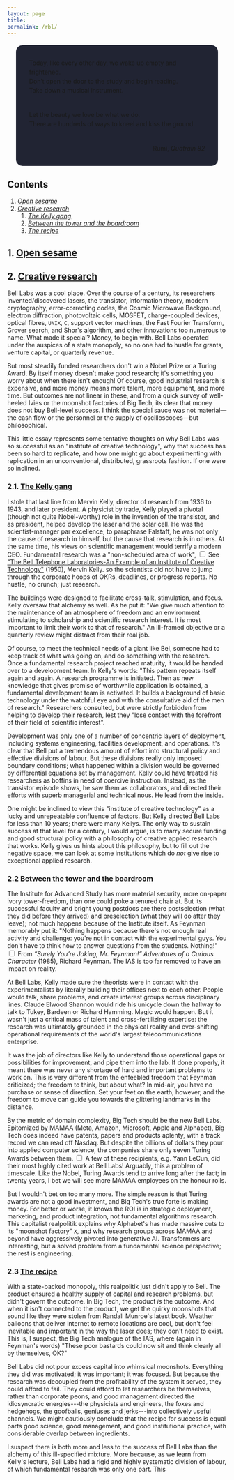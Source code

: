 ```yaml
---
layout: page
title:
permalink: /rbl/
---
```


<div style="background-color: #212433 ; padding: 30px; margin: 20px; border: 0px solid
grey; line-height:1.5; border-radius: 15px">
Today, like every other day, we wake up empty
and frightened.<br>
Don’t open the door to the study and begin reading. <br>
Take down a musical instrument.<br><br>

Let the beauty we love be what we do.<br>
There are hundreds of ways to kneel and kiss the ground.
<br>
<br>

<div style="text-align: right">Rumi, <i>Quatrain 82</i></div>
</div>

## Contents <a id="tbc" name="tbc"></a>

1. <a href="#sec-1"><i>Open sesame</i></a>
2.  <a href="#sec-2"><i>Creative research</i></a>
	1. <a href="#sec-2-1"><i>The Kelly gang</i></a>
	2. <a href="#sec-2-2"><i>Between the tower and the boardroom</i></a>
	2. <a href="#sec-2-3"><i>The recipe</i></a>

## 1. <a href="#tbc">Open sesame</a><a id="sec-1" name="sec-1"></a>

## 2. <a href="#tbc">Creative research</a><a id="sec-2" name="sec-2"></a>

Bell Labs was a cool place. Over the course of a century, its researchers invented/discovered
lasers, the transistor, information theory, modern cryptography,
error-correcting codes, the Cosmic Microwave Background, electron diffraction, photovoltaic cells,
MOSFET, charge-coupled devices, optical fibres, `UNIX`, `C`, support
vector machines, the Fast Fourier Transform, Grover search,
and Shor's algorithm, and other innovations too numerous to name.
What made it special? Money, to begin with. Bell Labs operated
under the auspices of a state monopoly, so no one had to hustle for
grants, venture capital, or quarterly revenue.

But most steadily funded researchers don't win a Nobel Prize or a
Turing Award. By itself money doesn't make good research; it's something you worry about when there isn't
enough!
Of course, good industrial research is expensive, and more money
means more talent, more equipment, and more time. But outcomes are not
linear in these, and from a quick survey of well-heeled
Ivies or the moonshot factories of Big Tech,
its clear that money does not buy Bell-level success.
I think the special sauce was not material—the cash flow or the
personnel or the supply of oscilloscopes—but philosophical.

This little essay represents some tentative thoughts on why Bell Labs
was so successful as an "institute of creative technology", why
that success has been so hard to replicate, and how one might go
about experimenting with replication in an unconventional,
distributed, grassroots fashion. If one were so inclined.

### 2.1. <a href="#tbc">The Kelly gang</a><a id="sec-2-1" name="sec-2-1"></a>

I stole that last line from Mervin Kelly, director of research from 1936
to 1943, and later president. A physicist by trade, Kelly played a
pivotal (though not quite Nobel-worthy) role in the invention of the transistor, and as
president, helped develop the laser and the solar cell.
He was the scientist-manager par excellence; to paraphrase Falstaff,
he was not only the cause of research in himself, but the cause that
research is in others.
At the same time, his views on scientific management would terrify a
modern CEO. Fundamental research was a "non-scheduled
area of work",<label for="sn-1"
       class="margin-toggle sidenote-number">
</label>
<input type="checkbox"
       id="sn-1"
       class="margin-toggle"/>
	   <span class="sidenote">
   See <a href="https://royalsocietypublishing.org/doi/pdf/10.1098/rspa.1950.0140">"The Bell
   Telephone Laboratories-An Example of an Institute of Creative
   Technology"</a> (1950), Mervin Kelly.
	   </span> so the scientists did not have to jump through the
corporate hoops of OKRs, deadlines, or progress reports.
No hustle, no crunch; just research.

The buildings were designed to facilitate cross-talk, stimulation, and
focus. Kelly oversaw that alchemy as well. As he 
put it: "We give much attention to the maintenance of an atmosphere of
freedom and an environment stimulating to scholarship and scientific
research interest. It is most important to limit their work to that of
research." An ill-framed objective or a quarterly review might
distract from their real job.

Of course, to meet the technical needs of a giant like Bel, someone
had to keep track of what was going on, and do something with the
research. Once a fundamental research project reached maturity, it would be handed over to a development team. In
Kelly's words: "This pattern repeats itself again and again. A
research programme is initiated. Then as new knowledge that gives
promise of worthwhile application is obtained, a fundamental
development team is activated. It builds a background of basic
technology under the watchful eye and with the consultative aid of the
men of research." Researchers consulted, but were strictly forbidden
from helping to develop their research, lest they "lose contact with the
forefront of their field of scientific interest".

Development was only one of a number of concentric layers of
deployment, including systems engineering, facilities development, and
operations.
It's clear that Bell put a tremendous amount of effort into
structural policy and effective divisions of labour.
But these divisions really only imposed boundary conditions;
what happened within a division would be governed by differential equations set by
management.
Kelly could have treated his researchers as boffins in need of
coercive instruction.
Instead, as the transistor episode shows, he saw them as 
collaborators, and directed their efforts with superb managerial and technical
nous. He lead from the inside.

One might be inclined to view this "institute of creative technology"
as a lucky and unrepeatable confluence of factors.
But Kelly directed Bell Labs for less than 10 years; there were many Kellys. The only way to
sustain success at that level for a century, I would argue, is to
marry secure funding and good structural policy with a philosophy of
creative applied research that works.
Kelly gives us hints about this philosophy, but to fill out the
negative space, we can look at some institutions which do
*not* give rise to exceptional applied research.

### 2.2 <a href="#tbc">Between the tower and the boardroom</a><a id="sec-2-2" name="sec-2-2"></a>

The Institute for Advanced Study has more material
security, more on-paper ivory tower-freedom, than one could poke a
tenured chair at.
But its successful faculty and bright young postdocs are there
postselection (what they did before they arrived) and preselection
(what they will do after they leave); not much happens because of the
Institute itself. As Feynman memorably put it: "Nothing happens
because there's not enough real activity and challenge: you're not in contact with the
experimental guys. You don't have to think how to answer questions
from the students. Nothing!"<label for="sn-1"
       class="margin-toggle sidenote-number">
</label>
<input type="checkbox"
       id="sn-1"
       class="margin-toggle"/>
	   <span class="sidenote">
	   From <i>“Surely You’re Joking, Mr. Feynman!” Adventures of a
	   Curious Character</i> (1985), Richard Feynman.
	   </span>
The IAS is too far removed to have an impact on reality.

At Bell Labs, Kelly made sure the theorists were in contact with the
experimentalists by literally building their offices next to each
other.
People would talk, share problems, and create interest groups across
disciplinary lines. Claude Elwood Shannon would ride his unicycle down
the hallway to talk to Tukey, Bardeen or Richard Hamming. Magic would
happen.
But it wasn't just a critical mass of talent and cross-fertilizing
expertise: the research was ultimately grounded in the physical reality and ever-shifting
operational requirements of the world's largest telecommunications
enterprise.

It was the job of directors like Kelly to understand those operational
gaps or possibilities for improvement, and pipe them into the lab.
If done properly, it meant there was never any shortage of hard and
important problems to work on.
This is very different from the enfeebled freedom that Feynman
criticized; the freedom to think, but about what? In mid-air, you have no
purchase or sense of direction. Set your feet on the earth, however,
and the freedom to move can guide you towards the glittering landmarks
in the distance.

By the metric of domain complexity, Big Tech should be the new Bell Labs. Epitomized by
MAMAA (Meta, Amazon, Microsoft, Apple and Alphabet), Big Tech does
indeed have patents, papers and products aplenty, with a track
record we can read off Nasdaq.
But despite the billions of dollars they pour into applied computer
science, the companies share only seven Turing Awards between them.<label for="sn-1"
       class="margin-toggle sidenote-number">
</label>
<input type="checkbox"
       id="sn-1"
       class="margin-toggle"/>
	   <span class="sidenote">
	   A few of these recipients, e.g. Yann LeCun, did their most
	   highly cited work at Bell Labs!
	   </span>
Arguably, this a problem of timescale. Like the Nobel,
Turing Awards tend to arrive long after the fact; in twenty
years, I bet we will see more MAMAA employees on the honour
rolls.

But I wouldn't bet on too many more. The simple reason is that
Turing awards are not a good investment, and Big Tech's true
forte is making money. For better or worse, it knows the ROI is
in strategic deployment, marketing, and product integration, not fundamental algorithms research. This capitalist realpolitik explains
why Alphabet's has made massive cuts to its "moonshot factory" `X`,
and why research groups across MAMAA and beyond have aggressively
pivoted into generative AI.
Transformers are interesting, but a solved problem from a fundamental
science perspective; the rest is engineering.

### 2.3 <a href="#tbc">The recipe</a><a id="sec-2-3" name="sec-2-3"></a>

With a state-backed monopoly, this realpolitik just didn't apply to Bell.
The product ensured a healthy supply of capital and research problems,
but didn't govern the outcome.
In Big Tech, the product *is* the outcome.
And when it isn't connected to the product, we get the quirky
moonshots that sound like they were stolen from Randall Munroe's
latest book. Weather balloons that deliver internet to remote
locations are cool, but don't feel inevitable and important in the way
the laser does; they don't need to exist.
This is, I suspect, the Big Tech analogue of the IAS, where (again in
Feynman's words) "These poor bastards could now sit and think clearly
all by themselves, OK?"

Bell Labs did not pour excess capital into whimsical
moonshots. Everything they did was motivated; it was important; it was
focused. But because the research was decoupled from the profitability of
the system it served, they could afford to fail. They could afford to
let researchers be themselves, rather than corporate peons, and good
management directed the idiosyncratic energies---the physicists and
engineers, the foxes and hedgehogs, the goofballs, geniuses and
jerks---into collectively useful channels.
We might cautiously conclude that the recipe for success is equal
parts good science, good management, and good institutional practice,
with considerable overlap between ingredients.

I suspect there is both more and less to the success of Bell Labs than
the alchemy of this ill-specified mixture. More because, as we learn
from Kelly's lecture, Bell Labs had a rigid and highly systematic
division of labour, of which fundamental research was only one
part. This 
